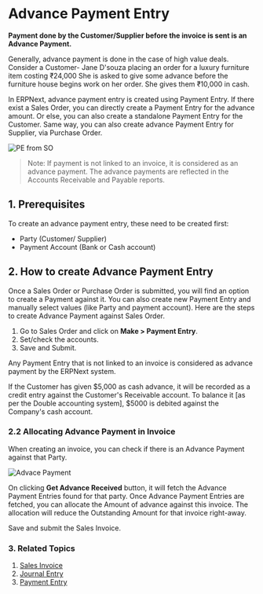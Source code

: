 <!-- add-breadcrumbs -->
# Advance Payment Entry

**Payment done by the Customer/Supplier before the invoice is sent is an Advance Payment.**

Generally, advance payment is done in the case of high value deals. Consider a Customer- Jane D'souza placing an order for a luxury furniture item costing ₹24,000 She is asked to give some advance before the furniture house begins work on her order. She gives them ₹10,000 in cash.

In ERPNext, advance payment entry is created using Payment Entry. If there exist a Sales Order, you can directly create a Payment Entry for the advance amount. Or else, you can also create a standalone Payment Entry for the Customer. Same way, you can also create advance Payment Entry for Supplier, via Purchase Order.

![PE from SO](/docs/v12/assets/img/accounts/advance-payment-1.png)

> Note: If payment is not linked to an invoice, it is considered as an advance payment. The advance payments are reflected in the Accounts Receivable and Payable reports.

## 1. Prerequisites
To create an advance payment entry, these need to be created first:

* Party (Customer/ Supplier)
* Payment Account (Bank or Cash account)

## 2. How to create Advance Payment Entry
Once a Sales Order or Purchase Order is submitted, you will find an option to create a Payment against it. You can also create new Payment Entry and manually select values (like Party and payment account). Here are the steps to create Advance Payment against Sales Order.

1. Go to Sales Order and click on **Make > Payment Entry**.
1. Set/check the accounts.
1. Save and Submit.


Any Payment Entry that is not linked to an invoice is considered as advance payment by the ERPNext system.

If the Customer has given $5,000 as cash advance, it will be recorded as a
credit entry against the Customer's Receivable account. To balance it [as per the Double
accounting system], $5000 is debited against the Company's cash account.

### 2.2 Allocating Advance Payment in Invoice

When creating an invoice, you can check if there is an Advance Payment against that Party.

<img class="screenshot" alt="Advace Payment" src="{{docs_base_url}}/v12/assets/img/accounts/advance-payment-3.png">

On clicking **Get Advance Received** button, it will fetch the Advance Payment Entries found for that party. Once Advance Payment Entries are fetched, you can allocate the Amount of advance against this invoice. The allocation will reduce the Outstanding Amount for that invoice right-away.

Save and submit the Sales Invoice.

### 3. Related Topics
1. [Sales Invoice](/docs/v12/user/manual/en/accounts/sales-invoice)
1. [Journal Entry](/docs/v12/user/manual/en/accounts/journal-entry)
1. [Payment Entry](/docs/v12/user/manual/en/accounts/payment-entry)
